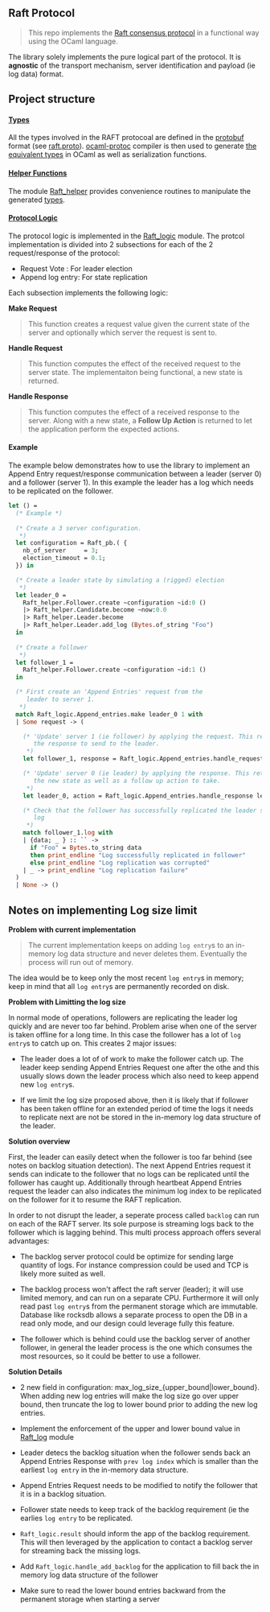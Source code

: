 ## Raft Protocol ##

> This repo implements the [Raft consensus protocol](https://raft.github.io/) 
> in a functional way using the OCaml language. 

The library solely implements the pure logical part of the protocol. It is 
**agnostic** of the transport mechanism, server identification and 
payload (ie log data) format. 

## Project structure ##

#### [Types](src/raft.proto) ####

All the types involved in the RAFT protocoal are defined in the 
[protobuf](https://developers.google.com/protocol-buffers/) format (see [raft.proto](src/raft.proto)). 
[ocaml-protoc](https://github.com/mransan/ocaml-protoc/) compiler is then used to 
generate [the equivalent types](src/raft_pb.mli) in OCaml as well as serialization functions.


#### [Helper Functions](src/raft_helper.mli) ####

The module [Raft_helper](src/raft_helper.mli) provides convenience routines to manipulate the 
generated [types](src/raft_pb.mli). 


#### [Protocol Logic](src/raft_logic.mli) ####

The protocol logic is implemented in the [Raft_logic](src/raft_logic.mli) module. The protcol implementation
is divided into 2 subsections for each of the 2 request/response of the protocol:
* Request Vote : For leader election 
* Append log entry: For state replication 

Each subsection implements the following logic:

**Make Request**

> This function creates a request value given the current state of the server and optionally which
> server the request is sent to. 

**Handle Request**

> This function computes the effect of the received request to the server state. The implementaiton being 
> functional, a new state is returned. 

**Handle Response**

> This function computes the effect of a received response to the server. Along with a new state, a 
> **Follow Up Action** is returned to let the application perform the expected actions. 


#### Example

The example below demonstrates how to use the library to implement an Append Entry request/response
communication between a leader (server 0) and a follower (server 1). In this example the 
leader has a log which needs to be replicated on the follower. 

```OCaml
let () = 
  (* Example *)
  
  (* Create a 3 server configuration. 
   *) 
  let configuration = Raft_pb.( {
    nb_of_server     = 3;
    election_timeout = 0.1;
  }) in 

  (* Create a leader state by simulating a (rigged) election
   *)
  let leader_0 = 
    Raft_helper.Follower.create ~configuration ~id:0 () 
    |> Raft_helper.Candidate.become ~now:0.0 
    |> Raft_helper.Leader.become 
    |> Raft_helper.Leader.add_log (Bytes.of_string "Foo") 
  in 
  
  (* Create a follower
   *)
  let follower_1 = 
    Raft_helper.Follower.create ~configuration ~id:1 () 
  in 

  (* First create an 'Append Entries' request from the 
     leader to server 1.
   *) 
  match Raft_logic.Append_entries.make leader_0 1 with
  | Some request -> (

    (* 'Update' server 1 (ie follower) by applying the request. This returns
       the response to send to the leader. 
     *)
    let follower_1, response = Raft_logic.Append_entries.handle_request follower_1 request in 

    (* 'Update' server 0 (ie leader) by applying the response. This returns
       the new state as well as a follow up action to take. 
     *)
    let leader_0, action = Raft_logic.Append_entries.handle_response leader_0 response in 

    (* Check that the follower has successfully replicated the leader single
       log
     *)
    match follower_1.log with
    | {data; _ } :: `` -> 
      if "Foo" = Bytes.to_string data
      then print_endline "Log successfully replicated in follower"
      else print_endline "Log replication was corrupted"
    | _ -> print_endline "Log replication failure"
  )
  | None -> () 
```

## Notes on implementing Log size limit ##

**Problem with current implementation**

> The current implementation keeps on adding `log entry`s to an in-memory 
> log data structure and never deletes them. 
> Eventually the process will run out of memory. 

The idea would be to keep only the most recent `log entry`s in memory; keep in 
mind that all `log entry`s are permanently recorded on disk. 

**Problem with Limitting the log size**

In normal mode of operations, followers are replicating the leader log 
quickly and are never too far behind. Problem arise when one of the server is
taken offline for a long time. In this case the follower has a lot of 
`log entry`s to catch up on. This creates 2 major issues:

* The leader does a lot of of work to make the follower catch up. The leader
  keep sending Append Entries Request one after the othe and this usually 
  slows down the leader process which also need to keep append new 
  `log entry`s. 

* If we limit the log size proposed above, then it is likely that if 
  follower has been taken offline for an extended period of time the logs 
  it needs to replicate next are not be stored in the in-memory log data 
  structure of the leader.  

**Solution overview** 

First, the leader can easily detect when the follower is too far behind 
(see notes on backlog situation detection). The next Append Entries request 
it sends can indicate to the follower that no logs can be replicated 
until the follower has caught up. Additionally through heartbeat Append Entries 
request the leader can also indicates the minimum log index to be replicated 
on the follower for it to resume the RAFT replication.

In order to not disrupt the leader, a seperate process called `backlog` can 
run on each of the RAFT server. Its sole purpose is streaming logs back to the 
follower which is lagging behind. This multi process approach offers several 
advantages: 

* The backlog server protocol could be optimize for sending large quantity
  of logs. For instance compression could be used and TCP is likely more 
  suited as well. 

* The backlog process won't affect the raft server (leader); it will use 
  limited memory, and can run on a separate CPU. Furthermore it will only 
  read past `log entry`s from the permanent storage which are immutable. 
  Database like rocksdb allows a separate process to open the DB in a read
  only mode, and our design could leverage fully this feature. 

* The follower which is behind could use the backlog server of another follower,
  in general the leader process is the one which consumes the most resources, 
  so it could be better to use a follower. 

**Solution Details**

* 2 new field in configuration: max_log_size\_\{upper_bound|lower_bound}. When
  adding new log entries will make the log size go over upper bound, then 
  truncate the log to lower bound prior to adding the new log entries.

* Implement the enforcement of the upper and lower bound value in 
  [Raft_log](src/raft_log.mli) module

* Leader detecs the backlog situation when the follower sends back an 
  Append Entries Response with `prev log index` which is smaller than the 
  earliest `log entry` in the in-memory data structure.

* Append Entries Request needs to be modified to notify the follower that it is
  in a backlog situation.

* Follower state needs to keep track of the backlog requirement (ie the 
  earlies `log entry` to be replicated. 

* `Raft_logic.result` should inform the app of the backlog requirement. This 
  will then leveraged by the application to contact a backlog server for 
  streaming back the missing logs. 
  
* Add `Raft_logic.handle_add_backlog` for the application to fill back the 
  in memory log data structure of the follower

* Make sure to read the lower bound entries backward from the permanent storage
  when starting a server
